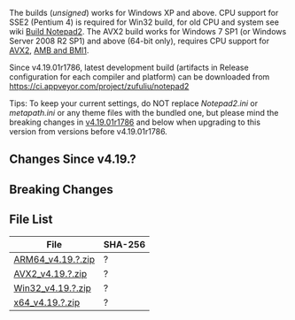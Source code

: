 The builds (*unsigned*) works for Windows XP and above. CPU support for SSE2 (Pentium 4) is required for Win32 build, for old CPU and system see wiki [Build Notepad2](https://github.com/zufuliu/notepad2/wiki/Build-Notepad2). The AVX2 build works for Windows 7 SP1 (or Windows Server 2008 R2 SP1) and above (64-bit only), requires CPU support for [AVX2](https://en.wikipedia.org/wiki/Advanced_Vector_Extensions), [AMB and BMI1](https://en.wikipedia.org/wiki/Bit_Manipulation_Instruction_Sets).

Since v4.19.01r1786, latest development build (artifacts in Release configuration for each compiler and platform) can be downloaded from https://ci.appveyor.com/project/zufuliu/notepad2

Tips: To keep your current settings, do NOT replace *Notepad2.ini* or *metapath.ini* or any theme files with the bundled one, but please mind the breaking changes in [v4.19.01r1786](https://github.com/zufuliu/notepad2/releases/tag/v4.19.01r1786) and below when upgrading to this version from versions before v4.19.01r1786.

## Changes Since v4.19.?

## Breaking Changes

## File List
| File | SHA-256 |
| ---|--|
| [ARM64_v4.19.?.zip](https://www.virustotal.com/gui/url/?/detection) | ? |
| [AVX2_v4.19.?.zip](https://www.virustotal.com/gui/url/?/detection) | ? |
| [Win32_v4.19.?.zip](https://www.virustotal.com/gui/url/?/detection) | ? |
| [x64_v4.19.?.zip](https://www.virustotal.com/gui/url/?/detection) | ? |
